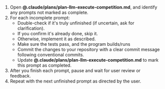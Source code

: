 1. Open **@.claude/plans/plan-llm-execute-competition.md**, and identify any prompts not marked as complete.
2. For each incomplete prompt:
   - Double-check if it's truly unfinished (if uncertain, ask for clarification).
   - If you confirm it's already done, skip it.
   - Otherwise, implement it as described.
   - Make sure the tests pass, and the program builds/runs
   - Commit the changes to your repository with a clear commit message following conventional commits.
   - Update **@.claude/plans/plan-llm-execute-competition.md** to mark this prompt as completed.
3. After you finish each prompt, pause and wait for user review or feedback.
4. Repeat with the next unfinished prompt as directed by the user.
